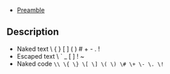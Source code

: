 * <a href = "#preamble:">Preamble</a>

 ## <a name = "preamble:">Description</a> ##

 * Naked text \\ \{ \} \[ \] \( \) \# \+ \- \. \!
 * Escaped text \\ \` \_ \[ \] \! ~
 * Naked code `\\ \{ \} \[ \] \( \) \# \+ \- \. \!`



